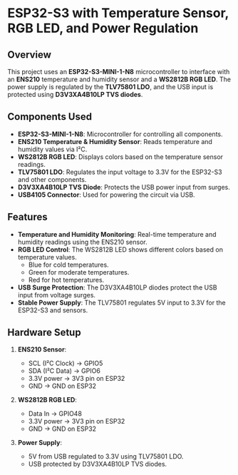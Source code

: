 # ESP32-S3 with Temperature Sensor, RGB LED, and Power Regulation

## Overview

This project uses an **ESP32-S3-MINI-1-N8** microcontroller to interface with an **ENS210** temperature and humidity sensor and a **WS2812B RGB LED**. The power supply is regulated by the **TLV75801 LDO**, and the USB input is protected using **D3V3XA4B10LP TVS diodes**. 

## Components Used

- **ESP32-S3-MINI-1-N8**: Microcontroller for controlling all components.
- **ENS210 Temperature & Humidity Sensor**: Reads temperature and humidity values via I²C.
- **WS2812B RGB LED**: Displays colors based on the temperature sensor readings.
- **TLV75801 LDO**: Regulates the input voltage to 3.3V for the ESP32-S3 and other components.
- **D3V3XA4B10LP TVS Diode**: Protects the USB power input from surges.
- **USB4105 Connector**: Used for powering the circuit via USB.

## Features

- **Temperature and Humidity Monitoring**: Real-time temperature and humidity readings using the ENS210 sensor.
- **RGB LED Control**: The WS2812B LED shows different colors based on temperature values.
  - Blue for cold temperatures.
  - Green for moderate temperatures.
  - Red for hot temperatures.
- **USB Surge Protection**: The D3V3XA4B10LP diodes protect the USB input from voltage surges.
- **Stable Power Supply**: The TLV75801 regulates 5V input to 3.3V for the ESP32-S3 and sensors.

## Hardware Setup

1. **ENS210 Sensor**:
   - SCL (I²C Clock) → GPIO5
   - SDA (I²C Data) → GPIO6
   - 3.3V power → 3V3 pin on ESP32
   - GND → GND on ESP32

2. **WS2812B RGB LED**:
   - Data In → GPIO48
   - 3.3V power → 3V3 pin on ESP32
   - GND → GND on ESP32

3. **Power Supply**:
   - 5V from USB regulated to 3.3V using TLV75801 LDO.
   - USB protected by D3V3XA4B10LP TVS diodes.
